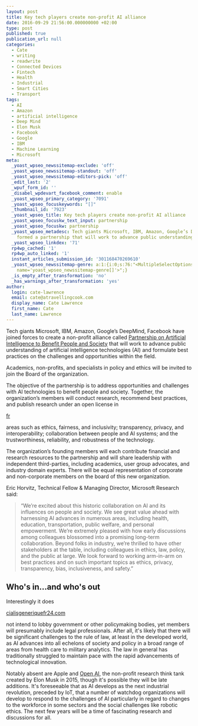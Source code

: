 ```yaml
---
layout: post
title: Key tech players create non-profit AI alliance
date: 2016-09-29 21:56:00.000000000 +02:00
type: post
published: true
publication_url: null
categories:
  - Cate
  - writing
  - readwrite
  - Connected Devices
  - Fintech
  - Health
  - Industrial
  - Smart Cities
  - Transport
tags:
  - AI
  - Amazon
  - artificial intelligence
  - Deep Mind
  - Elon Musk
  - Facebook
  - Google
  - IBM
  - Machine Learning
  - Microsoft
meta:
  _yoast_wpseo_newssitemap-exclude: 'off'
  _yoast_wpseo_newssitemap-standout: 'off'
  _yoast_wpseo_newssitemap-editors-pick: 'off'
  _edit_last: '2'
  _wpuf_form_id: ''
  _disabel_wpdevart_facebook_comment: enable
  _yoast_wpseo_primary_category: '7091'
  _yoast_wpseo_focuskeywords: "[]"
  _thumbnail_id: '7923'
  _yoast_wpseo_title: Key tech players create non-profit AI alliance
  _yoast_wpseo_focuskw_text_input: partnership
  _yoast_wpseo_focuskw: partnership
  _yoast_wpseo_metadesc: Tech giants Microsoft, IBM, Amazon, Google’s DeepMind, have
    formed a partnership that will work to advance public understanding of AI.
  _yoast_wpseo_linkdex: '71'
  rp4wp_cached: '1'
  rp4wp_auto_linked: '1'
  instant_articles_submission_id: '301168470269610'
  _yoast_wpseo_newssitemap-genre: a:1:{i:0;s:76:"<MultipleSelectOptions {} for select
    name='yoast_wpseo_newssitemap-genre[]'>";}
  _is_empty_after_transformation: 'no'
  _has_warnings_after_transformation: 'yes'
author:
  login: cate-lawrence
  email: cate@atravellingcook.com
  display_name: Cate Lawrence
  first_name: Cate
  last_name: Lawrence
---
```

Tech giants Microsoft, IBM, Amazon, Google’s DeepMind, Facebook have
joined forces to create a non-profit alliance called [Partnership on
Artificial Intelligence to Benefit People and
Society](https://Partnership%20on%20Artificial%20Intelligence%20to%20Benefit%20People%20and%20Society) that
will work to advance public understanding of artificial intelligence
technologies (AI) and formulate best practices on the challenges and
opportunities within the field.

Academics, non-profits, and specialists in policy and ethics will be
invited to join the Board of the organization.

The objective of the partnership is to address opportunities and
challenges with AI technologies to benefit people and society. Together,
the organization’s members will conduct research, recommend best
practices, and publish research under an open license in

<div id="6XEv01vNzKWnHa" style="width: 210px">

[fr](https://cialisfrance24.com/)

</div>

areas such as ethics, fairness, and inclusivity; transparency, privacy,
and interoperability; collaboration between people and AI systems; and
the trustworthiness, reliability, and robustness of the technology.

The organization’s founding members will each contribute financial and
research resources to the partnership and will share leadership with
independent third-parties, including academics, user group advocates,
and industry domain experts. There will be equal representation of
corporate and non-corporate members on the board of this new
organization.

Eric Horvitz, Technical Fellow & Managing Director, Microsoft Research
said:

> “We’re excited about this historic collaboration on AI and its
> influences on people and society. We see great value ahead with
> harnessing AI advances in numerous areas, including health, education,
> transportation, public welfare, and personal empowerment. We’re
> extremely pleased with how early discussions among colleagues
> blossomed into a promising long-term collaboration. Beyond folks in
> industry, we’re thrilled to have other stakeholders at the table,
> including colleagues in ethics, law, policy, and the public at large.
> We look forward to working arm-in-arm on best practices and on such
> important topics as ethics, privacy, transparency, bias,
> inclusiveness, and safety.”

Who's in...and who's out
------------------------

Interestingly it does

<div id="GBFRuzve7jWodx" style="width: 217px">

[cialisgeneriquefr24.com](https://www.cialisgeneriquefr24.com/)

</div>

not intend to lobby government or other policymaking bodies, yet members
will presumably include legal professionals. After all, it's likely that
there will be significant challenges to the rule of law, at least in the
developed world, as AI advances into all echelons of society and policy
in a broad range of areas from health care to military analytics. The
law in general has traditionally struggled to maintain pace with the
rapid advancements of technological innovation.

Notably absent are Apple and [Open AI](https://openai.com/about/), the
non-profit research think tank created by Elon Musk in 2015, though it's
possible they will be late additions. It's foreseeable that as AI
develops as the next industrial revolution, preceded by IoT, that a
number of watchdog organizations will develop to respond to the
challenges of AI particularly in regard to changes to the workforce in
some sectors and the social challenges like robotic ethics. The next few
years will be a time of fascinating research and discussions for all.
